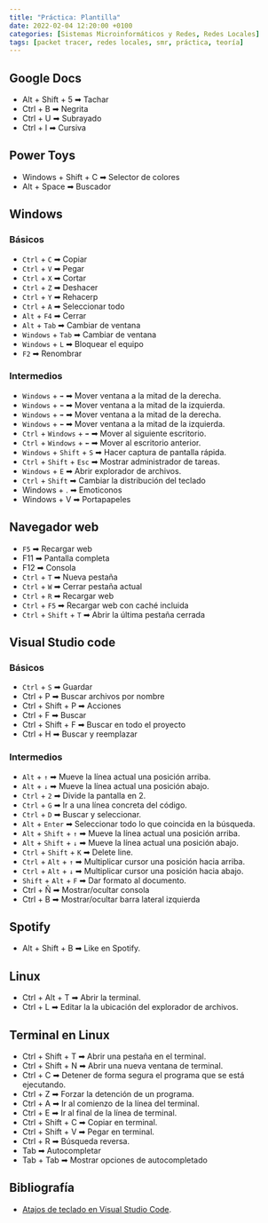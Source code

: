 ```yaml
---
title: "Práctica: Plantilla"
date: 2022-02-04 12:20:00 +0100
categories: [Sistemas Microinformáticos y Redes, Redes Locales]
tags: [packet tracer, redes locales, smr, práctica, teoría]
---
```


## Google Docs

- Alt + Shift + 5 ➡ Tachar
- Ctrl + B ➡ Negrita
- Ctrl + U ➡ Subrayado
- Ctrl + I ➡ Cursiva

## Power Toys

- Windows + Shift + C ➡ Selector de colores
- Alt + Space ➡ Buscador

## Windows

### Básicos

- `Ctrl` + `C` ➡ Copiar
- `Ctrl` + `V` ➡ Pegar
- `Ctrl` + `X` ➡ Cortar
- `Ctrl` + `Z` ➡ Deshacer
- `Ctrl` + `Y` ➡ Rehacerp
- `Ctrl` + `A` ➡ Seleccionar todo
- `Alt` + `F4` ➡ Cerrar
- `Alt` + `Tab` ➡ Cambiar de ventana
- `Windows` + `Tab` ➡ Cambiar de ventana
- `Windows` + `L` ➡ Bloquear el equipo
- `F2` ➡ Renombrar

### Intermedios

- `Windows` + `➡` ➡ Mover ventana a la mitad de la derecha.
- `Windows` + `⬅` ➡ Mover ventana a la mitad de la izquierda.
- `Windows` + `➡` ➡ Mover ventana a la mitad de la derecha.
- `Windows` + `⬅` ➡ Mover ventana a la mitad de la izquierda.
- `Ctrl` + `Windows` + `➡` ➡ Mover al siguiente escritorio.
- `Ctrl` + `Windows` + `⬅` ➡ Mover al escritorio anterior.
- `Windows` + `Shift` + `S` ➡ Hacer captura de pantalla rápida.
- `Ctrl` + `Shift` + `Esc` ➡ Mostrar administrador de tareas.
- `Windows` + `E` ➡ Abrir explorador de archivos.
- `Ctrl` + `Shift` ➡ Cambiar la distribución del teclado
- Windows + . ➡ Emoticonos
- Windows + V ➡ Portapapeles


## Navegador web

- `F5` ➡ Recargar web
- F11 ➡ Pantalla completa
- F12 ➡ Consola
- `Ctrl` + `T` ➡ Nueva pestaña
- `Ctrl` + `W` ➡ Cerrar pestaña actual
- `Ctrl` + `R` ➡ Recargar web
- `Ctrl` + `F5` ➡ Recargar web con caché incluida
- `Ctrl` + `Shift` + `T` ➡ Abrir la última pestaña cerrada

## Visual Studio code

### Básicos

- `Ctrl` + `S` ➡ Guardar
- Ctrl + P ➡ Buscar archivos por nombre
- Ctrl + Shift + P ➡ Acciones
- Ctrl + F ➡ Buscar
- Ctrl + Shift + F ➡ Buscar en todo el proyecto
- Ctrl + H ➡ Buscar y reemplazar

### Intermedios

- `Alt` + `↑` ➡ Mueve la línea actual una posición arriba.
- `Alt` + `↓` ➡ Mueve la línea actual una posición abajo.
- `Ctrl` + `2` ➡ Divide la pantalla en 2.
- `Ctrl` + `G` ➡ Ir a una línea concreta del código.
- `Ctrl` + `D` ➡ Buscar y seleccionar.
- `Alt` + `Enter` ➡ Seleccionar todo lo que coincida en la búsqueda.
- `Alt` + `Shift` + `↑` ➡ Mueve la línea actual una posición arriba.
- `Alt` + `Shift` + `↓` ➡ Mueve la línea actual una posición abajo.
- `Ctrl` + `Shift` + `K` ➡ Delete line.
- `Ctrl` + `Alt` + `↑` ➡ Multiplicar cursor una posición hacia arriba.
- `Ctrl` + `Alt` + `↓` ➡ Multiplicar cursor una posición hacia abajo.
- `Shift` + `Alt` + `F` ➡ Dar formato al documento.
- Ctrl + Ñ ➡ Mostrar/ocultar consola
- Ctrl + B ➡ Mostrar/ocultar barra lateral izquierda

## Spotify

- Alt + Shift + B ➡ Like en Spotify.

## Linux

- Ctrl + Alt + T ➡ Abrir la terminal.
- Ctrl + L ➡ Editar la la ubicación del explorador de archivos.

## Terminal en Linux

- Ctrl + Shift + T ➡ Abrir una pestaña en el terminal.
- Ctrl + Shift + N ➡ Abrir una nueva ventana de terminal.
- Ctrl + C ➡ Detener de forma segura el programa que se está ejecutando.
- Ctrl + Z ➡ Forzar la detención de un programa.
- Ctrl + A ➡ Ir al comienzo de la línea del terminal.
- Ctrl + E ➡ Ir al final de la línea de terminal.
- Ctrl + Shift + C ➡ Copiar en terminal.
- Ctrl + Shift + V ➡ Pegar en terminal.
- Ctrl + R ➡ Búsqueda reversa.
- Tab ➡ Autocompletar
- Tab + Tab ➡ Mostrar opciones de autocompletado


## Bibliografía

- [Atajos de teclado en Visual Studio Code](https://carontestudio.com/blog/atajos-de-teclado-en-visual-studio-code/).